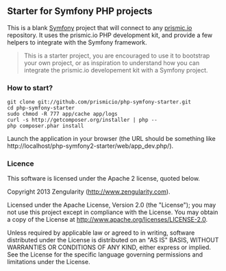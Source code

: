 ## Starter for Symfony PHP projects

This is a blank [Symfony](http://symfony.com) project that will connect to any [prismic.io](https://prismic.io) repository. It uses the prismic.io PHP development kit, and provide a few helpers to integrate with the Symfony framework.

> This is a starter project, you are encouraged to use it to bootstrap your own project, or as inspiration to understand how you can integrate the prismic.io developement kit with a Symfony project.

### How to start?

    git clone git://github.com/prismicio/php-symfony-starter.git
    cd php-symfony-starter
    sudo chmod -R 777 app/cache app/logs
    curl -s http://getcomposer.org/installer | php --
    php composer.phar install

Launch the application in your browser (the URL should be something like http://localhost/php-symfony2-starter/web/app_dev.php/).


### Licence

This software is licensed under the Apache 2 license, quoted below.

Copyright 2013 Zengularity (http://www.zengularity.com).

Licensed under the Apache License, Version 2.0 (the "License"); you may not use this project except in compliance with the License. You may obtain a copy of the License at http://www.apache.org/licenses/LICENSE-2.0.

Unless required by applicable law or agreed to in writing, software distributed under the License is distributed on an "AS IS" BASIS, WITHOUT WARRANTIES OR CONDITIONS OF ANY KIND, either express or implied. See the License for the specific language governing permissions and limitations under the License.